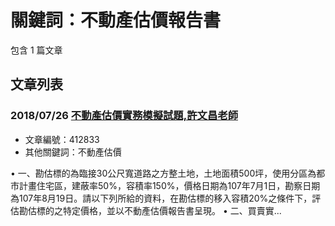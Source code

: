 # 關鍵詞：不動產估價報告書

包含 1 篇文章

## 文章列表

### 2018/07/26 [不動產估價實務模擬試題,許文昌老師](../../articles/412833_%E4%B8%8D%E5%8B%95%E7%94%A2%E4%BC%B0%E5%83%B9%E5%AF%A6%E5%8B%99%E6%A8%A1%E6%93%AC%E8%A9%A6%E9%A1%8C%2C%E8%A8%B1%E6%96%87%E6%98%8C%E8%80%81%E5%B8%AB.md)
- 文章編號：412833
- 其他關鍵詞：不動產估價

• 一、勘估標的為臨接30公尺寬道路之方整土地，土地面積500坪，使用分區為都市計畫住宅區，建蔽率50%，容積率150%，價格日期為107年7月1日，勘察日期為107年8月19日。請以下列所給的資料，在勘估標的移入容積20%之條件下，評估勘估標的之特定價格，並以不動產估價報告書呈現。 • 二、買賣實...
